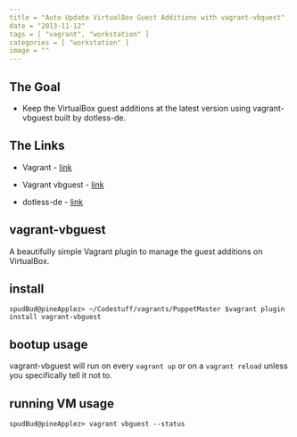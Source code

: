 ```yaml
---
title = "Auto Update VirtualBox Guest Additions with vagrant-vbguest"
date = "2013-11-12"
tags = [ "vagrant", "workstation" ]
categories = [ "workstation" ]
image = ""
---
```


## The Goal

- Keep the VirtualBox guest additions at the latest version using vagrant-vbguest built by dotless-de.



## The Links

- Vagrant - [link](http://www.vagrantup.com/)

- Vagrant vbguest - [link](https://github.com/dotless-de/vagrant-vbguest)

- dotless-de - [link](https://github.com/dotless-de)


## vagrant-vbguest

A beautifully simple Vagrant plugin to manage the guest additions on VirtualBox.

## install

~~~
spudBud@pineApplez> ~/Codestuff/vagrants/PuppetMaster $vagrant plugin install vagrant-vbguest
~~~

## bootup usage

vagrant-vbguest will run on every `vagrant up` or on a `vagrant reload` unless you specifically tell it not to.

## running VM usage

~~~
spudBud@pineApplez> vagrant vbguest --status
~~~
